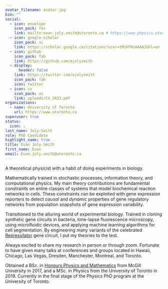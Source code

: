 ```yaml
---
avatar_filename: avatar.jpg
bio: ""
social:
  - icon: envelope
    icon_pack: fas
    link: mailto:euan.joly.smith@utoronto.ca # https://www.physics.utoronto.ca/members/joly-smith-euan/
  - icon: google-scholar
    icon_pack: ai
    link: https://scholar.google.ca/citations?user=tMzkFNsAAAAJ&hl=en
  - icon: github
    icon_pack: fab
    link: https://github.com/ejolysmith
  - display:
      header: false
    link: https://twitter.com/ejolysmith
    icon_pack: fab
    icon: twitter
  - icon: cv
    icon_pack: ai
    link: uploads/CV_2023.pdf
organizations:
  - name: University of Toronto
    url: https://www.utoronto.ca
superuser: true
status:
  icon: ☕️
last_name: Joly-Smith
role: PhD Candidate
highlight_name: true
title: Euan Joly-Smith
first_name: Euan
email: Euan.joly.smith@utoronto.ca
---
```

A theoretical physicist with a habit of doing experiments in biology. 

Mathematically trained in stochastic processes, information theory, and computational physics. 
My main theory contributions are fundamental constraints on entire classes of systems that model biochemical reaction networks in cells.
These constraints can be exploited with gene expression reporters to detect *causal* and *dynamic* properties of gene regulatory networks from population snapshots of gene expression variability.

Transitioned to the alluring world of experimental biology.
Trained in cloning synthetic gene circuits in bacteria, time-lapse fluorescence microscopy, using microfluidic devices, and applying machine learning algorithms for cell segmentation. By engineering many variants of the celebrated [Repressilator](https://www.nature.com/articles/35002125) gene circuit, I put my theories to the test. 

Always excited to share my research in person or through zoom. Fortunate to have given many talks at conferences and groups located in Hawaii, Chicago, Las Vegas, Dresden, Manchester, Montreal, and Toronto.
 
Obtained a BSc. in [Honours Physics and Mathematics](https://www.mcgill.ca/study/2023-2024/faculties/science/undergraduate/programs/bachelor-science-bsc-honours-mathematics-and-physics) from McGill University in 2017, and a MSc. in Physics from the University of Toronto in 2019. Currently in the final stage of the Physics PhD program at the University of Toronto. 
